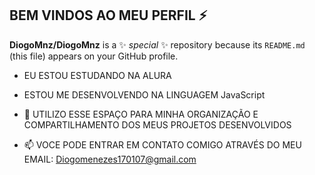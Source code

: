 ## BEM VINDOS AO MEU PERFIL ⚡
**DiogoMnz/DiogoMnz** is a ✨ _special_ ✨ repository because its `README.md` (this file) appears on your GitHub profile.

-  EU ESTOU ESTUDANDO NA ALURA
-  ESTOU ME DESENVOLVENDO NA LINGUAGEM JavaScript
- 💬 UTILIZO ESSE ESPAÇO PARA MINHA ORGANIZAÇÃO E COMPARTILHAMENTO DOS MEUS PROJETOS DESENVOLVIDOS

- 📫 VOCE PODE ENTRAR EM CONTATO COMIGO ATRAVÉS DO MEU EMAIL: Diogomenezes170107@gmail.com
